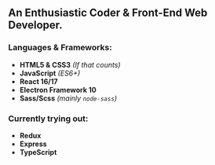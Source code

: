 ## An Enthusiastic Coder & Front-End Web Developer.

### Languages & Frameworks:

- **HTML5 & CSS3** _(If that counts)_
- **JavaScript** _(ES6+)_
- **React 16/17**
- **Electron Framework 10**
- **Sass/Scss** _(mainly `node-sass`)_

### Currently trying out:

- **Redux**
- **Express**
- **TypeScript**
